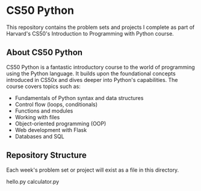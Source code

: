 # CS50 Python

This repository contains the problem sets and projects I complete as part of
Harvard's CS50's Introduction to Programming with Python course.

## About CS50 Python

CS50 Python is a fantastic introductory course to the world of programming using
the Python language. It builds upon the foundational concepts introduced in
CS50x and dives deeper into Python's capabilities. The course covers topics such
as:

- Fundamentals of Python syntax and data structures
- Control flow (loops, conditionals)
- Functions and modules
- Working with files
- Object-oriented programming (OOP)
- Web development with Flask
- Databases and SQL

## Repository Structure

Each week's problem set or project will exist as a file in this directory.

hello.py calculator.py
